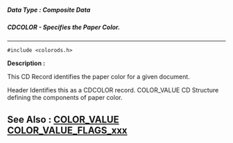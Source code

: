 ##### Data Type : Composite Data
##### CDCOLOR - Specifies the Paper Color.
---
```
#include <colorods.h>
```
**Description :**

This CD Record identifies the paper color for a given document.

Header  Identifies this as a CDCOLOR record.
COLOR_VALUE CD Structure defining the components of paper color.


**See Also :**
[COLOR_VALUE](/reference/Data/COLOR_VALUE)
[COLOR_VALUE_FLAGS_xxx](/reference/Symb/COLOR_VALUE_FLAGS_xxx)
---
